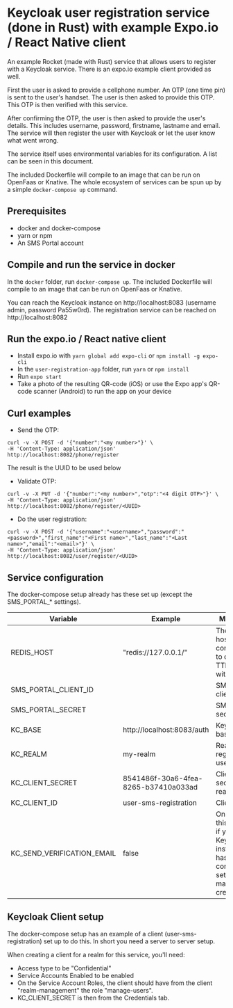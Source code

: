 # Keycloak user registration service (done in Rust) with example Expo.io / React Native client

An example Rocket (made with Rust) service that allows users to register with 
a Keycloak service. There is an expo.io example client provided as well.

First the user is asked to provide a cellphone number. An OTP (one time pin) is sent to the 
user's handset. The user is then asked to provide this OTP. This OTP is then verified with
 this service. 
 
 After confirming the OTP, the user is then asked to provide the user's details. This includes
 username, password, firstname, lastname and email. The service will then register the
 user with Keycloak or let the user know what went wrong. 

The service itself uses environmental variables for its configuration. A list can be seen in this document.

The included Dockerfile will compile to an image that can be run on OpenFaas or Knative. The whole
ecosystem of services can be spun up by a simple `docker-compose up` command.

## Prerequisites
* docker and docker-compose
* yarn or npm
* An SMS Portal account

## Compile and run the service in docker
In the `docker` folder, run `docker-compose up`. The included Dockerfile will compile to
an image that can be run on OpenFaas or Knative.

You can reach the Keycloak instance on http://localhost:8083 (username admin, password Pa55w0rd).
The registration service can be reached on http://localhost:8082

## Run the expo.io / React native client
* Install expo.io with `yarn global add expo-cli` or `npm install -g expo-cli`
* In the `user-registration-app` folder, run `yarn` or `npm install`
* Run `expo start`
* Take a photo of the resulting QR-code (iOS) or use the Expo app's QR-code scanner (Android) to run
the app on your device


## Curl examples
* Send the OTP:
```shell script
curl -v -X POST -d '{"number":"<my number>"}' \
-H 'Content-Type: application/json' http://localhost:8082/phone/register
```
The result is the UUID to be used below

* Validate OTP:
```shell script
curl -v -X PUT -d '{"number":"<my number>","otp":"<4 digit OTP>"}' \
-H 'Content-Type: application/json' http://localhost:8082/phone/register/<UUID> 
```

* Do the user registration:
```shell script
curl -v -X POST -d '{"username":"<username>","password":"<password>","first_name":"<First name>","last_name":"<Last name>","email":"<email>"}' \
-H 'Content-Type: application/json' http://localhost:8082/user/register/<UUID>
```

## Service configuration
The docker-compose setup already has these set up (except the SMS_PORTAL_* settings).

| Variable                   | Example                              | Meaning |
| -------------------------- | ------------------------------------ | ----- |
| REDIS_HOST                 | "redis://127.0.0.1/"                 | The Redis host to connect to to do the TTL OTP with |
| SMS_PORTAL_CLIENT_ID       |                                      | SMS portal client ID |
| SMS_PORTAL_SECRET          |                                      | SMS portal secret    |
| KC_BASE                    | http://localhost:8083/auth           | Keycloak base URL    |
| KC_REALM                   | my-realm                             | Realm to register user with |
| KC_CLIENT_SECRET           | 8541486f-30a6-4fea-8265-b37410a033ad | Client secret for realm |
| KC_CLIENT_ID               | user-sms-registration                | Client ID |
| KC_SEND_VERIFICATION_EMAIL | false                                | Only set this to true if your Keycloak instance has a correctly set up e-mail credentials |

## Keycloak Client setup
The docker-compose setup has an example of a client (user-sms-registration) set up to do this. In short you
need a server to server setup.

When creating a client for a realm for this service, you'll need:
* Access type to be "Confidential"
* Service Accounts Enabled to be enabled
* On the Service Account Roles, the client should have from the client "realm-management" the role "manage-users".
* KC_CLIENT_SECRET is then from the Credentials tab.


